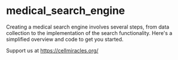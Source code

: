 # medical_search_engine
Creating a medical search engine involves several steps, from data collection to the implementation of the search functionality. Here's a simplified overview and code to get you started.


Support us at https://cellmiracles.org/
